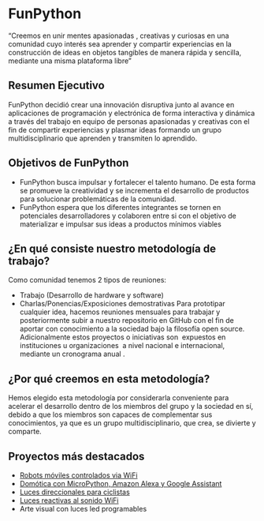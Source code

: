 # FunPython

“Creemos en unir mentes apasionadas , creativas y curiosas en una comunidad cuyo interés sea aprender y compartir experiencias en la construcción de ideas en objetos tangibles de manera rápida y sencilla, mediante una misma plataforma libre”

## Resumen Ejecutivo

FunPython decidió crear una innovación disruptiva junto al avance en aplicaciones de programación y electrónica de forma interactiva y dinámica a través del trabajo en equipo de personas apasionadas y creativas con el fin de compartir experiencias y plasmar ideas formando un grupo multidisciplinario que aprenden y transmiten lo aprendido. 

## Objetivos de FunPython

* FunPython busca impulsar y fortalecer el talento humano. De esta forma se promueve la creatividad y se incrementa el desarrollo de productos para solucionar problemáticas de la comunidad.
* FunPython espera que los diferentes integrantes se tornen en potenciales desarrolladores y colaboren entre si con el objetivo de materializar e impulsar sus ideas a productos mínimos viables

## ¿En qué consiste nuestro metodología de trabajo?
Como comunidad tenemos 2 tipos de reuniones:
* Trabajo (Desarrollo de hardware y software)
* Charlas/Ponencias/Exposiciones demostrativas
Para prototipar cualquier idea, hacemos reuniones mensuales para trabajar y posteriormente subir a nuestro repositorio en GitHub con el fin de aportar con conocimiento a la sociedad bajo la filosofía open source. Adicionalmente estos proyectos o iniciativas son ​ expuestos en instituciones u organizaciones ​ a nivel nacional e internacional, ​ mediante un cronograma anual​ .

## ¿Por qué creemos en esta metodología?
Hemos elegido esta metodología por considerarla conveniente para acelerar el desarrollo dentro de los miembros del grupo y la sociedad en sí, debido a que los miembros son capaces de complementar sus conocimientos, ya que es un grupo multidisciplinario, que crea, se divierte y comparte.

## Proyectos más destacados

* [Robots móviles controlados via WiFi](https://github.com/FunPythonEC/Robot_soccer)
* [Domótica con MicroPython, Amazon Alexa y Google Assistant](https://github.com/FunPythonEC/AWS_Py)
* [Luces direccionales para ciclistas](https://github.com/FunPythonEC/Direccionales_para_bicicleta)
* [Luces reactivas al sonido WiFi](https://github.com/FunPythonEC/Luces_Ritmicas_Digitales_WiFi)
* Arte visual con luces led programables



